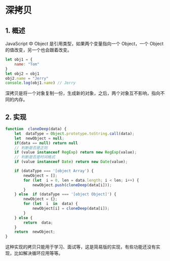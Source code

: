 # 深拷贝

## 1. 概述

JavaScript 中 Object 是引用类型，如果两个变量指向一个 Object，一个 Object 的值改变，另一个也会跟着改变。

```js
let obj1 = {
    name: "Tom"
}
let obj2 = obj1
obj2.name = "Jerry"
console.log(obj1.name) // Jerry
```

深拷贝是将一个对象复制一份，生成新的对象，之后，两个对象互不影响，指向不同的内存。

## 2. 实现

```js
function  cloneDeep(data) {
    let  dataType = Object.prototype.toString.call(data);
    let  newObject = null;
    if(data == null) return null
    // 判断是否是正则
    if (value instanceof RegExp) return new RegExp(value);
    // 判断是否是时间格式
    if (value instanceof Date) return new Date(value);

    if (dataType === '[object Array') {
        newObject = [];
        for (let  i = 0, len = data.length; i < len; i++) {
            newObject.push(cloneDeep(data[i]));
        }
    } else  if (dataType === '[object Object]') {
        newObject = {};
        for (let  i  in  data) {
            newObject[i] = cloneDeep(data[i]);
        }
    } else {
        return  data;
    }
    return  newObject;
}
```

这种实现的拷贝只能用于学习、面试等，这是简易版的实现，有些功能还没有实现，比如解决循环应用等等。

 
 <comment-comment/> 
 